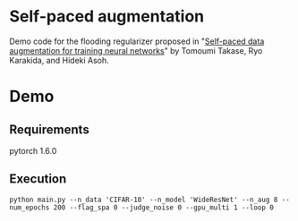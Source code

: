 # Self-paced augmentation

Demo code for the flooding regularizer proposed in "[Self-paced data augmentation for training neural networks](https://www.sciencedirect.com/science/article/pii/S0925231221003374)" by Tomoumi Takase, Ryo Karakida, and Hideki Asoh.

# Demo

## Requirements
pytorch 1.6.0

## Execution
```
python main.py --n_data 'CIFAR-10' --n_model 'WideResNet' --n_aug 8 --num_epochs 200 --flag_spa 0 --judge_noise 0 --gpu_multi 1 --loop 0
```
